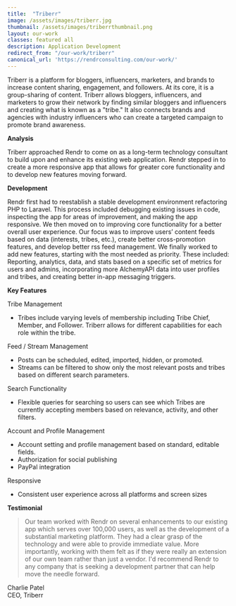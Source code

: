 ```yaml
---
title:  "Triberr"
image: /assets/images/triberr.jpg
thumbnail: /assets/images/triberrthumbnail.png
layout: our-work
classes: featured all
description: Application Development
redirect_from: "/our-work/triberr"
canonical_url: 'https://rendrconsulting.com/our-work/'
---
```

Triberr is a platform for bloggers, influencers, marketers, and brands to increase content sharing, engagement, and followers. At its core, it is a group-sharing of content. Triberr allows bloggers, influencers, and marketers to grow their network by finding similar bloggers and influencers and creating what is known as a "tribe." It also connects brands and agencies with industry influencers who can create a targeted campaign to promote brand awareness. 

**Analysis**

Triberr approached Rendr to come on as a long-term technology consultant to build upon and enhance its existing web application. Rendr stepped in to create a more responsive app that allows for greater core functionality and to develop new features moving forward. 

**Development**

Rendr first had to reestablish a stable development environment refactoring PHP to Laravel. This process included debugging existing issues in code, inspecting the app for areas of improvement, and making the app responsive. We then moved on to improving core functionality for a better overall user experience. Our focus was to improve users’ content feeds based on data (interests, tribes, etc.), create better cross-promotion features, and develop better rss feed management. We finally worked to add new features, starting with the most needed as priority. These included: Reporting, analytics, data, and stats based on a specific set of metrics for users and admins, incorporating more AlchemyAPI data into user profiles and tribes, and creating better in-app messaging triggers. 

**Key Features**

Tribe Management

- Tribes include varying levels of membership including Tribe Chief, Member, and Follower. Triberr allows for different capabilities for each role within the tribe.

Feed / Stream Management

- Posts can be scheduled, edited, imported, hidden, or promoted.
- Streams can be filtered to show only the most relevant posts and tribes based on different search parameters.

Search Functionality

- Flexible queries for searching so users can see which Tribes are currently accepting members based on relevance, activity, and other filters.

Account and Profile Management

- Account setting and profile management based on standard, editable fields.
- Authorization for social publishing
- PayPal integration

Responsive

- Consistent user experience across all platforms and screen sizes

**Testimonial**

<blockquote>Our team worked with Rendr on several enhancements to our existing app which serves over 100,000 users, as well as the development of a substantial marketing platform. They had a clear grasp of the technology and were able to provide immediate value. More importantly, working with them felt as if they were really an extension of our own team rather than just a vendor. I'd recommend Rendr to any company that is seeking a development partner that can help move the needle forward.</blockquote>

<p class="center-text">Charlie Patel<br>CEO, Triberr</p>
